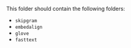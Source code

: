 This folder should contain the following folders:

- `skipgram`
- `embedalign`
- `glove`
- `fasttext`
